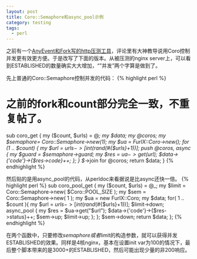 ```yaml
---
layout: post
title: Coro::Semaphore和async_pool示例
category: testing
tags:
  - perl
---
```

之前有一个[AnyEvent和Fork写的http压测工具](http://chenlinux.com/2012/07/19/anyevent-fork-http-load-runner-demo/)，评论里有大神教导说用Coro控制并发更有效更方便。于是改写了下面的版本。从被压测的nginx server上，可以看到ESTABLISHED的数量确实大大增加，“”并发”两个字算是做到了。

先上普通的Coro::Semaphore控制并发的代码：
{% highlight perl %}
# 之前的fork和count部分完全一致，不重复帖了。
sub coro_get {
    my ($count, $urls) = @_;
    my $data;
    my @coros;
    my $semaphore= Coro::Semaphore->new(1);
    my $ua  = FurlX::Coro->new();
    for (1 .. $count) {
        my $url = $urls->[int(rand($#{$urls}+1))];
        push @coros, async {
            my $guard = $semaphore->guard;
            my $res = $ua->get($url);
            $data->{'code'}->{$res->code}++;
        };
    }
    $_->join for @coros;
    return $data;
}
{% endhighlight %}

然后贴的是用async_pool的代码，从perldoc来看据说是比async还快一倍。
{% highlight perl %}
sub coro_pool_get {
    my ($count, $urls) = @_;
    my $limit = Coro::Semaphore->new( $Coro::POOL_SIZE );
    my $sem = Coro::Semaphore->new( 1 );
    my $ua = new FurlX::Coro;
    my $data;
    for( 1 .. $count ){
        my $url = $urls->[int(rand($#{$urls}+1))];
        $limit->down;
        async_pool { my $res = $ua->get("$url"); $data->{'code'}->{$res->status}++; $sem->up; $limit->up; }; 
    };
    $sem->down;
    return $data;
};
{% endhighlight %}

在两个函数中，只要修改$semaphore或者$limit的构造参数，就可以获得并发ESTABLISHED的效果。同样是4核nginx，基本在设置init var为100的情况下，最后整个脚本带来的是3000+的ESTABLISHED，然后可能出现少量的非200响应。

